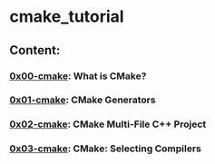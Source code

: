 # cmake_tutorial

## Content:
### [0x00-cmake](./0x00-cmake): What is CMake?
### [0x01-cmake](./0x01-cmake/): CMake Generators
### [0x02-cmake](./0x02-cmake/): CMake Multi-File C++ Project
### [0x03-cmake](./0x03-cmake/): CMake: Selecting Compilers
